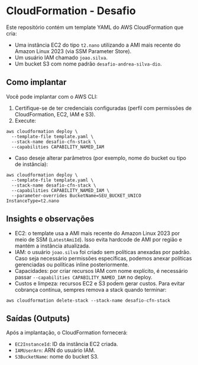 # CloudFormation - Desafio

Este repositório contém um template YAML do AWS CloudFormation que cria:

- Uma instância EC2 do tipo `t2.nano` utilizando a AMI mais recente do Amazon Linux 2023 (via SSM Parameter Store).
- Um usuário IAM chamado `joao.silva`.
- Um bucket S3 com nome padrão `desafio-andrea-silva-dio`.

## Como implantar

Você pode implantar com o AWS CLI:

1. Certifique-se de ter credenciais configuradas (perfil com permissões de CloudFormation, EC2, IAM e S3).
2. Execute:

```
aws cloudformation deploy \
  --template-file template.yaml \
  --stack-name desafio-cfn-stack \
  --capabilities CAPABILITY_NAMED_IAM
```

- Caso deseje alterar parâmetros (por exemplo, nome do bucket ou tipo de instância):

```
aws cloudformation deploy \
  --template-file template.yaml \
  --stack-name desafio-cfn-stack \
  --capabilities CAPABILITY_NAMED_IAM \
  --parameter-overrides BucketName=SEU_BUCKET_UNICO InstanceType=t2.nano
```

## Insights e observações

- EC2: o template usa a AMI mais recente do Amazon Linux 2023 por meio de SSM (`LatestAmiId`). Isso evita hardcode de AMI por região e mantém a instância atualizada.
- IAM: o usuário `joao.silva` foi criado sem políticas anexadas por padrão. Caso seja necessário permissões específicas, podemos anexar políticas gerenciadas ou políticas inline posteriormente.
- Capacidades: por criar recursos IAM com nome explícito, é necessário passar `--capabilities CAPABILITY_NAMED_IAM` no deploy.
- Custos e limpeza: recursos EC2 e S3 podem gerar custos. Para evitar cobrança contínua, sempres remova a stack quando terminar:

```
aws cloudformation delete-stack --stack-name desafio-cfn-stack
```

## Saídas (Outputs)

Após a implantação, o CloudFormation fornecerá:

- `EC2InstanceId`: ID da instância EC2 criada.
- `IAMUserArn`: ARN do usuário IAM.
- `S3BucketName`: nome do bucket S3.
